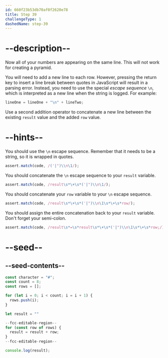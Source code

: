 ```yaml
---
id: 660f23b53db70af0f2620e78
title: Step 39
challengeType: 1
dashedName: step-39
---
```


# --description--

Now all of your numbers are appearing on the same line. This will not work for creating a pyramid.

You will need to add a new line to each row. However, pressing the return key to insert a line break between quotes in JavaScript will result in a parsing error. Instead, you need to use the special <dfn>escape sequence</dfn> `\n`, which is interpreted as a new line when the string is logged. For example:

```js
lineOne = lineOne + "\n" + lineTwo;
```

Use a second addition operator to concatenate a new line between the existing `result` value and the added `row` value.

# --hints--

You should use the `\n` escape sequence. Remember that it needs to be a string, so it is wrapped in quotes.

```js
assert.match(code, /('|")\\n\1/);
```

You should concatenate the `\n` escape sequence to your `result` variable.

```js
assert.match(code, /result\s*\+\s*('|")\\n\1/);
```

You should concatenate your `row` variable to your `\n` escape sequence.

```js
assert.match(code, /result\s*\+\s*('|")\\n\1\s*\+\s*row/);
```

You should assign the entire concatenation back to your `result` variable. Don't forget your semi-colon.

```js
assert.match(code, /result\s*=\s*result\s*\+\s*('|")\\n\1\s*\+\s*row;/);
```

# --seed--

## --seed-contents--

```js
const character = "#";
const count = 8;
const rows = [];

for (let i = 0; i < count; i = i + 1) {
  rows.push(i);
}

let result = ""

--fcc-editable-region--
for (const row of rows) {
  result = result + row;
}
--fcc-editable-region--

console.log(result);
```
